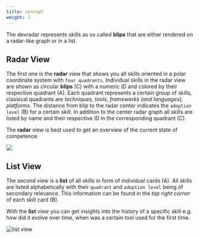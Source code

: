 ```yaml
---
title: concept
weight: 1
---
```


The devradar represents skills as so called **blips** that are either rendered on a radar-like graph or in a list.

## Radar View

The first one is the **radar** view that shows you all skills oriented in a polar coordinate system with `four quadrants`.
Individual skills in the radar view are shown as circular **blips** (C) with a numeric _ID_ and colored by their respective quadrant (A).
Each quadrant represents a certain group of skills, classical quadrants are _techniques, tools, frameworks (and languages), platforms_.
The distance from blip to the radar center indicates the `adoption level` (B) for a certain skill.
In addition to the center radar graph all skills are listed by name and their respective ID in the corresponding quadrant (C).

The **radar** view is best used to get an overview of the current state of competence.

![](/images/howto/radar-elements.png)

## List View

The second view is a **list** of all skills in form of individual cards (A).
All skills are listed alphabetically with their `quadrant` and `adoption level` being of secondary relevance.
This information can be found in the _top right corner_ of each skill card (B).

With the **list** view you can get insights into the history of a specific skill e.g. how did it evolve over time, when was a certain tool used for the first time.

![list view](/images/howto/list-elements.png)
